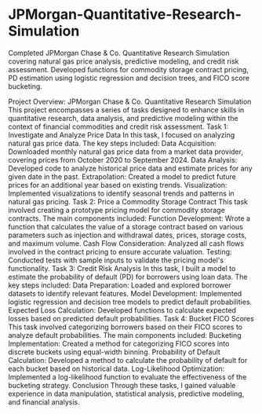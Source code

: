 # JPMorgan-Quantitative-Research-Simulation
Completed JPMorgan Chase &amp; Co. Quantitative Research Simulation covering natural gas price analysis, predictive modeling, and credit risk assessment. Developed functions for commodity storage contract pricing, PD estimation using logistic regression and decision trees, and FICO score bucketing.


Project Overview: JPMorgan Chase & Co. Quantitative Research Simulation
This project encompasses a series of tasks designed to enhance skills in quantitative research, data analysis, and predictive modeling within the context of financial commodities and credit risk assessment.
Task 1: Investigate and Analyze Price Data
In this task, I focused on analyzing natural gas price data. The key steps included:
Data Acquisition: Downloaded monthly natural gas price data from a market data provider, covering prices from October 2020 to September 2024.
Data Analysis: Developed code to analyze historical price data and estimate prices for any given date in the past.
Extrapolation: Created a model to predict future prices for an additional year based on existing trends.
Visualization: Implemented visualizations to identify seasonal trends and patterns in natural gas pricing.
Task 2: Price a Commodity Storage Contract
This task involved creating a prototype pricing model for commodity storage contracts. The main components included:
Function Development: Wrote a function that calculates the value of a storage contract based on various parameters such as injection and withdrawal dates, prices, storage costs, and maximum volume.
Cash Flow Consideration: Analyzed all cash flows involved in the contract pricing to ensure accurate valuation.
Testing: Conducted tests with sample inputs to validate the pricing model's functionality.
Task 3: Credit Risk Analysis
In this task, I built a model to estimate the probability of default (PD) for borrowers using loan data. The key steps included:
Data Preparation: Loaded and explored borrower datasets to identify relevant features.
Model Development: Implemented logistic regression and decision tree models to predict default probabilities.
Expected Loss Calculation: Developed functions to calculate expected losses based on predicted default probabilities.
Task 4: Bucket FICO Scores
This task involved categorizing borrowers based on their FICO scores to analyze default probabilities. The main components included:
Bucketing Implementation: Created a method for categorizing FICO scores into discrete buckets using equal-width binning.
Probability of Default Calculation: Developed a method to calculate the probability of default for each bucket based on historical data.
Log-Likelihood Optimization: Implemented a log-likelihood function to evaluate the effectiveness of the bucketing strategy.
Conclusion
Through these tasks, I gained valuable experience in data manipulation, statistical analysis, predictive modeling, and financial analysis. 
